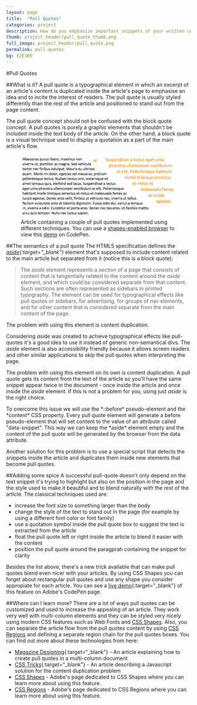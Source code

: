 ```yaml
---
layout: page
title:  "Pull Quotes"
categories: project
description: How do you emphasize important snippets of your written content?
thumb: project_header/pull_quote_thumb.png
full_image: project_header/pull_quote.png
permalink: pull-quotes
bg: E2E1B9
---
```

#Pull Quotes

##What is it?
A pull quote is a typographical element in which an excerpt of an article's content is duplicated inside the article's page to emphasise an idea and to incite the interest of readers. The pull quote is usually styled differently than the rest of the article and positioned to stand out from the page content.

The pull quote concept should not be confused with the block quote concept. A pull quotes is purely a graphic elements that shouldn't be included inside the text body of the article. On the other hand, a block quote is a visual technique used to display a quotation as a part of the main article's flow.

<figure>
  <a href="http://codepen.io/adobe/full/oDLwm">
  <img src="/img/pull-quotes/pull-quotes-screenshot.png" alt="Pull quotes article screenshot"></img>
  </a>
  <figcaption>
    Article containing a couple of pull quotes implemented using different techniques. You can use a <a href="http://caniuse.com/#feat=css-shapes" target="_blank">shapes-enabled browser</a> to view this <a href="http://codepen.io/adobe/full/oDLwm">demo</a> on CodePen.
  </figcaption>
</figure>

##The semantics of a pull quote
The HTML5 specification defines the *[aside][aside]{:target="_blank"}* element that's supposed to include content related to the main article but separated from it (notice this is a block quote):

<blockquote class="pull-quotes-block-quote"><span class="snippet">The <i>aside</i> element represents a section of a page that consists of content that is tangentially related to the content around the <i>aside</i> element, and which could be considered separate from that content. Such sections are often represented as sidebars in printed typography. The element can be used for typographical effects like pull quotes or sidebars, for advertising, for groups of nav elements, and for other content that is considered separate from the main content of the page.</span></blockquote>

<aside class="pull-quote right"><span class="snippet">The problem with using this element is content duplication.</span></aside>

Considering *aside* was created to achieve typographical effects like pull-quotes it's a good idea to use it instead of generic non-semantical divs. The *aside* element is also accessibility friendly because it allows screen readers and other similar applications to skip the pull quotes when interpreting the page.

The problem with using this element on its own is content duplication. A pull quote gets its content from the text of the article so you'll have the same snippet appear twice in the document - once inside the article and once inside the *aside* element. If this is not a problem for you, using just *aside* is the right choice.

<aside class="pull-quote pseudo left" data-snippet="To overcome this issue we will use the ::before pseudo-element and the content CSS property."></aside>
To overcome this issue we will use the *::before* pseudo-element and the *content* CSS property. Every pull quote element will generate a before pseudo-element that will set content to the value of an attribute called "data-snippet". This way we can keep the *aside* element empty and the content of the pull quote will be generated by the browser from the data attribute.

Another solution for this problem is to use a special script that detects the snippets inside the article and duplicates them inside new elements that become pull quotes.

##Adding some spice
A successful pull-quote doesn't only depend on the text snippet it's trying to highlight but also on the position in the page and the style used to make it beautiful and to blend naturally with the rest of the article. The classical techniques used are:

- increase the font size to something larger than the body
- change the style of the text to stand out in the page (for example by using a different font color or font family)
- use a quotation symbol inside the pull quote box to suggest the text is extracted from the article
- float the pull quote left or right inside the article to blend it easier with the content
- position the pull quote around the paragprah containing the snippet for clarity

Besides the list above, there's a new trick available that can make pull quotes blend even nicer with your articles. By using CSS Shapes you can forget about rectangular pull quotes and use any shape you consider appropiate for each article. You can see a [live demo][demo]{:target="_blank"} of this feature on Adobe's CodePen page.

##Where can I learn more?
There are a lot of ways pull quotes can be customized and used to increase the appealing of an article. They work very well with multi-column elements and they can be styled very nicely using modern CSS features such as Web Fonts and [CSS Shapes][shapes]. Also, you can separate the article flow from the pull quotes content by using [CSS Regions][regions] and defining a separate region chain for the pull quotes boxes. You can find out more about these technologies from here:

- [Magazine Designing][magazine]{:target="_blank"} - An article explaining how to create pull quotes in a multi-column document
- [CSS Tricks][css-tricks]{:target="_blank"} - An article describing a Javascript solution for the content duplication problem
- [CSS Shapes][shapes] - Adobe's page dedicated to CSS Shapes where you can learn more about using this feature.
- [CSS Regions][regions] - Adobe's page dedicated to CSS Regions where you can learn more about using this feature.

[demo]: http://codepen.io/adobe/full/oDLwm
[aside]: https://html.spec.whatwg.org/multipage/semantics.html#the-aside-element
[css-tricks]: http://css-tricks.com/better-pull-quotes
[magazine]: http://www.magazinedesigning.com/pull-quotes
[shapes]: http://webplatform.adobe.com/shapes
[regions]: http://webplatform.adobe.com/regions


